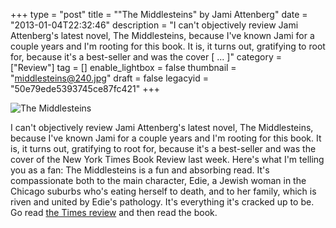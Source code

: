+++
type = "post"
title = "\"The Middlesteins\" by Jami Attenberg"
date = "2013-01-04T22:32:46"
description = "I can't objectively review Jami Attenberg's latest novel, The Middlesteins, because I've known Jami for a couple years and I'm rooting for this book. It is, it turns out, gratifying to root for, because it's a best-seller and was the cover [ ... ]"
category = ["Review"]
tag = []
enable_lightbox = false
thumbnail = "middlesteins@240.jpg"
draft = false
legacyid = "50e79ede5393745ce87fc421"
+++

<p><img style="display:block; margin-left:auto; margin-right:auto;" src="middlesteins.jpg" alt="The Middlesteins" title="middlesteins.jpg" border="0"   /></p>
<p>I can't objectively review Jami Attenberg's latest novel, The Middlesteins, because I've known Jami for a couple years and I'm rooting for this book. It is, it turns out, gratifying to root for, because it's a best-seller and was the cover of the New York Times Book Review last week. Here's what I'm telling you as a fan: The Middlesteins is a fun and absorbing read. It's compassionate both to the main character, Edie, a Jewish woman in the Chicago suburbs who's eating herself to death, and to her family, which is riven and united by Edie's pathology. It's everything it's cracked up to be. Go read <a href="http://www.nytimes.com/2012/12/30/books/review/the-middlesteins-by-jami-attenberg.html">the Times review</a> and then read the book.</p>
